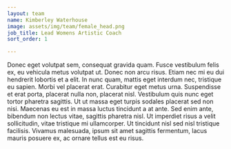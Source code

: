 ```yaml
---
layout: team
name: Kimberley Waterhouse 
image: assets/img/team/female_head.png
job_title: Lead Womens Artistic Coach
sort_order: 1

---
```


Donec eget volutpat sem, consequat gravida quam. Fusce vestibulum felis ex, eu vehicula metus volutpat ut. Donec non arcu risus. Etiam nec mi eu dui hendrerit lobortis et a elit. In nunc quam, mattis eget interdum nec, tristique eu sapien. Morbi vel placerat erat. Curabitur eget metus urna. Suspendisse et erat porta, placerat nulla non, placerat nisl. Vestibulum quis nunc eget tortor pharetra sagittis. Ut ut massa eget turpis sodales placerat sed non nisi. Maecenas eu est in massa luctus tincidunt a at ante. Sed enim ante, bibendum non lectus vitae, sagittis pharetra nisl. Ut imperdiet risus a velit sollicitudin, vitae tristique mi ullamcorper. Ut tincidunt nisl sed nisl tristique facilisis. Vivamus malesuada, ipsum sit amet sagittis fermentum, lacus mauris posuere ex, ac ornare tellus est eu risus.